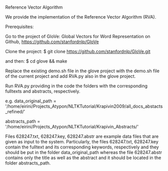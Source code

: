 Reference Vector Algorithm

We provide the implementation of the Reference Vector Algorithm (RVA). 

Prerequisites: 

Go to the project of GloVe: Global Vectors for Word Representation on Github, https://github.com/stanfordnlp/GloVe 

Clone the project: 
$ git clone https://github.com/stanfordnlp/GloVe.git

and then:
$ cd glove && make

Replace the existing demo.sh file in the glove project with the demo.sh file of the current project and add RVA.py also in the glove project.

Run RVA.py providing in the code the folders with the corresponding fulltexts and abstracts, respectively.

e.g.
data_original_path = '/home/eirini/Projects_Atypon/NLTKTutorial/Krapivin2009/all_docs_abstacts_refined/'

abstracts_path = '/home/eirini/Projects_Atypon/NLTKTutorial/Krapivin_Abstracts/'

Files 628247.txt, 628247.key, 628247.abstr are example data files that are given as input to the system. Particularly, the files 628247.txt, 628247.key contain the fulltext and its corresponding keywords, respectively and they should be put in the folder data_original_path whereas the file 628247.abstr contains only the title as well as the abstract and it should be located in the folder abstracts_path. 


